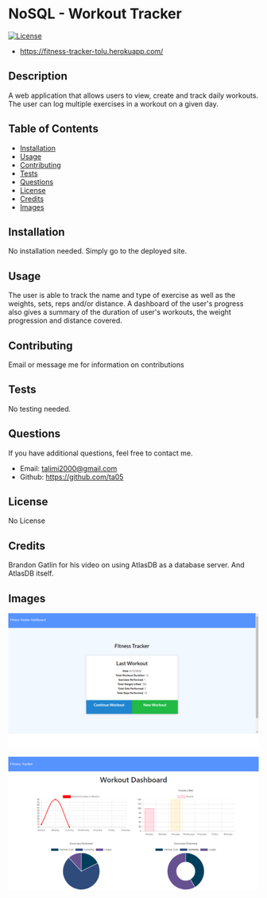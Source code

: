#  NoSQL - Workout Tracker

[![License](https://img.shields.io/badge/license-None-green.svg)](https://shields.io/)

-   https://fitness-tracker-tolu.herokuapp.com/

## Description

A web application that allows users to view, create and track daily workouts. The user can log multiple exercises in a workout on a given day.

## Table of Contents

-   [Installation](#installation)
-   [Usage](#usage)
-   [Contributing](#contributing)
-   [Tests](#tests)
-   [Questions](#questions)
-   [License](#license)
-   [Credits](#credits)
-   [Images](#images)

## Installation

No installation needed. Simply go to the deployed site.

## Usage

The user is able to track the name and type of exercise as well as the weights, sets, reps and/or distance. A dashboard of the user's progress also gives a summary of the duration of user's workouts, the weight progression and distance covered.

## Contributing

Email or message me for information on contributions

## Tests

No testing needed.

## Questions

If you have additional questions, feel free to contact me.

-   Email: talimi2000@gmail.com
-   Github: https://github.com/ta05

## License

No License

## Credits

Brandon Gatlin for his video on using AtlasDB as a database server. And AtlasDB itself.

## Images

![Exercise](/public/images/screencapture-fitness-tracker-tolu-herokuapp-com-1597342326762.png)

![Dashboard](/public/images/screencapture-fitness-tracker-tolu-herokuapp-com-stats-1597342408591.png)

